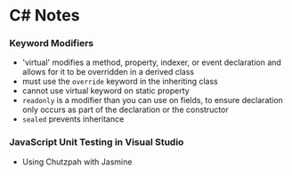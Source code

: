 # C# Notes

### Keyword Modifiers
- 'virtual' modifies a method, property, indexer, or event declaration and 
allows for it to be overridden in a derived class
- must use the `override` keyword in the inheriting class
- cannot use virtual keyword on static property
- `readonly` is a modifier than you can use on fields, to ensure declaration 
only occurs as part of the declaration or the constructor
- `sealed` prevents inheritance

### JavaScript Unit Testing in Visual Studio
- Using Chutzpah with Jasmine